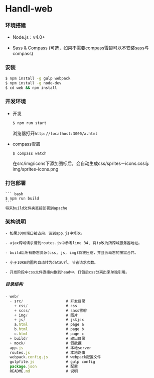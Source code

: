# Handl-web

### 环境搭建

- Node.js：v4.0+

- Sass & Compass (可选，如果不需要compass雪碧可以不安装sass与compass)

### 安装

``` bash
$ npm install -g gulp webpack
$ npm install -g node-dev
$ cd web && npm install
```

### 开发环境

- 开发

    ``` bash
    $ npm run start
    ```
    浏览器打开`http://localhost:3000/a.html`

- compass雪碧

    ``` bash
    $ compass watch
    ```
    在src/img/icons下添加图标后，会自动生成css/sprites－icons.css与img/sprites-icons.png

### 打包部署

    ``` bash
    $ npm run build
    ```
    将来build文件夹直接部署到apache

### 架构说明

    - 如果3000端口被占用，请到app.js中修改。

    - ajax跨域请求请到routes.js中参考line 34, 将ip改为所跨域服务器地址。

    - build后所有静态资源(css, js, img)将被压缩，并且会动态的按需合并。

    - 小于10KB的图片自动转为dataUrl，节省请求次数。

    - 开发阶段中css文件直接内嵌到head中，打包后css分离出来单独引用。

##### 目录结构

``` js
- web/
  - src/                   # 开发目录
    + css/                 # css
    + scss/                # sass雪碧
    + img/                 # 图片
    + js/                  # js&jsx
    a.html                 # page a
    b.html                 # page b
    c.html                 # page c
  + build/                 # 输出目录
  + mock/                  # 假数据
  app.js                   # 本地server
  routes.js                # 本地路由
  webpack.config.js        # webpack配置文件
  gulpfile.js              # gulp config
  package.json             # 配置
  README.md                # 说明
```